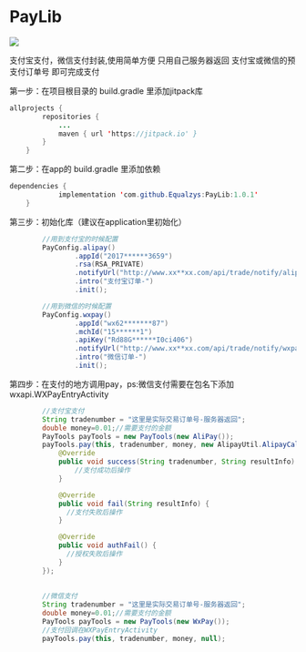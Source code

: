 # PayLib
[![](https://jitpack.io/v/Equalzys/PayLib.svg)](https://jitpack.io/#Equalzys/PayLib)

支付宝支付，微信支付封装,使用简单方便
只用自己服务器返回 支付宝或微信的预支付订单号 即可完成支付

第一步：在项目根目录的 build.gradle 里添加jitpack库
```java
allprojects {
		repositories {
			...
			maven { url 'https://jitpack.io' }
		}
	}
```
  
第二步：在app的 build.gradle 里添加依赖
```java
dependencies {
	        implementation 'com.github.Equalzys:PayLib:1.0.1'
	}
```

第三步：初始化库（建议在application里初始化）
```java
        //用到支付宝的时候配置
        PayConfig.alipay()
                .appId("2017******3659")
                .rsa(RSA_PRIVATE)
                .notifyUrl("http://www.xx**xx.com/api/trade/notify/alipay")
                .intro("支付宝订单-")
                .init();

        //用到微信的时候配置
        PayConfig.wxpay()
                .appId("wx62*******87")
                .mchId("15******1")
                .apiKey("Rd88G******I0ci406")
                .notifyUrl("http://www.xx**xx.com/api/trade/notify/wxpay")
                .intro("微信订单-")
                .init();
```

第四步：在支付的地方调用pay，ps:微信支付需要在包名下添加 wxapi.WXPayEntryActivity
```java
        //支付宝支付
        String tradenumber = "这里是实际交易订单号-服务器返回";
        double money=0.01;//需要支付的金额
        PayTools payTools = new PayTools(new AliPay());
        payTools.pay(this, tradenumber, money, new AlipayUtil.AlipayCallBack() {
            @Override
            public void success(String tradenumber, String resultInfo) {
                //支付成功后操作
            }

            @Override
            public void fail(String resultInfo) {
              //支付失败后操作
            }

            @Override
            public void authFail() {
              //授权失败后操作
            }
        });
        
	
        //微信支付
        String tradenumber = "这里是实际交易订单号-服务器返回";
        double money=0.01;//需要支付的金额
        PayTools payTools = new PayTools(new WxPay());
        //支付回调在WXPayEntryActivity
        payTools.pay(this, tradenumber, money, null);

```
